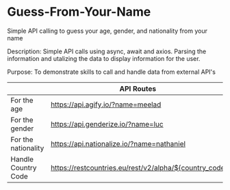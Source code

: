# Guess-From-Your-Name
Simple API calling to guess your age, gender, and nationality from your name

Description: Simple API calls using async, await and axios. Parsing the information and utalizing the data to display information for the user. 

Purpose:  To demonstrate skills to call and handle data from external API's

|            |API Routes |
| ---------- | ---------- |
|For the age | https://api.agify.io/?name=meelad|
|For the gender| https://api.genderize.io/?name=luc|
|For the nationality | https://api.nationalize.io/?name=nathaniel|
|Handle Country Code | https://restcountries.eu/rest/v2/alpha/${country_code|
